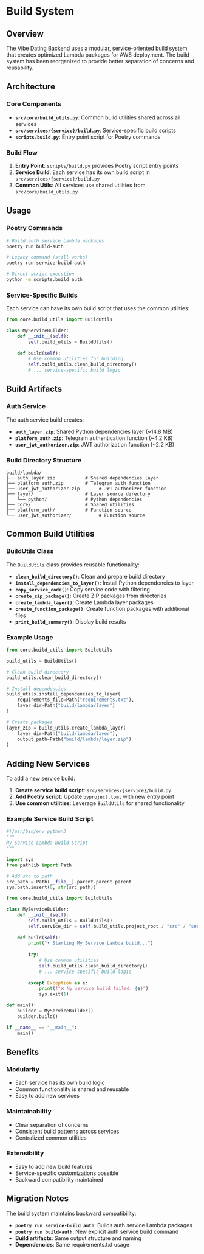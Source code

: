 # Build System

## Overview

The Vibe Dating Backend uses a modular, service-oriented build system that creates optimized Lambda packages for AWS deployment. The build system has been reorganized to provide better separation of concerns and reusability.

## Architecture

### Core Components

- **`src/core/build_utils.py`**: Common build utilities shared across all services
- **`src/services/{service}/build.py`**: Service-specific build scripts
- **`scripts/build.py`**: Entry point script for Poetry commands

### Build Flow

1. **Entry Point**: `scripts/build.py` provides Poetry script entry points
2. **Service Build**: Each service has its own build script in `src/services/{service}/build.py`
3. **Common Utils**: All services use shared utilities from `src/core/build_utils.py`

## Usage

### Poetry Commands

```bash
# Build auth service Lambda packages
poetry run build-auth

# Legacy command (still works)
poetry run service-build auth

# Direct script execution
python -m scripts.build auth
```

### Service-Specific Builds

Each service can have its own build script that uses the common utilities:

```python
from core.build_utils import BuildUtils

class MyServiceBuilder:
    def __init__(self):
        self.build_utils = BuildUtils()
        
    def build(self):
        # Use common utilities for building
        self.build_utils.clean_build_directory()
        # ... service-specific build logic
```

## Build Artifacts

### Auth Service

The auth service build creates:

- **`auth_layer.zip`**: Shared Python dependencies layer (~14.8 MB)
- **`platform_auth.zip`**: Telegram authentication function (~4.2 KB)
- **`user_jwt_authorizer.zip`**: JWT authorization function (~2.2 KB)

### Build Directory Structure

```
build/lambda/
├── auth_layer.zip           # Shared dependencies layer
├── platform_auth.zip        # Telegram auth function
├── user_jwt_authorizer.zip       # JWT authorizer function
├── layer/                   # Layer source directory
│   └── python/              # Python dependencies
├── core/                    # Shared utilities
├── platform_auth/           # Function source
└── user_jwt_authorizer/          # Function source
```

## Common Build Utilities

### BuildUtils Class

The `BuildUtils` class provides reusable functionality:

- **`clean_build_directory()`**: Clean and prepare build directory
- **`install_dependencies_to_layer()`**: Install Python dependencies to layer
- **`copy_service_code()`**: Copy service code with filtering
- **`create_zip_package()`**: Create ZIP packages from directories
- **`create_lambda_layer()`**: Create Lambda layer packages
- **`create_function_package()`**: Create function packages with additional files
- **`print_build_summary()`**: Display build results

### Example Usage

```python
from core.build_utils import BuildUtils

build_utils = BuildUtils()

# Clean build directory
build_utils.clean_build_directory()

# Install dependencies
build_utils.install_dependencies_to_layer(
    requirements_file=Path("requirements.txt"),
    layer_dir=Path("build/lambda/layer")
)

# Create packages
layer_zip = build_utils.create_lambda_layer(
    layer_dir=Path("build/lambda/layer"),
    output_path=Path("build/lambda/layer.zip")
)
```

## Adding New Services

To add a new service build:

1. **Create service build script**: `src/services/{service}/build.py`
2. **Add Poetry script**: Update `pyproject.toml` with new entry point
3. **Use common utilities**: Leverage `BuildUtils` for shared functionality

### Example Service Build Script

```python
#!/usr/bin/env python3
"""
My Service Lambda Build Script
"""

import sys
from pathlib import Path

# Add src to path
src_path = Path(__file__).parent.parent.parent
sys.path.insert(0, str(src_path))

from core.build_utils import BuildUtils

class MyServiceBuilder:
    def __init__(self):
        self.build_utils = BuildUtils()
        self.service_dir = self.build_utils.project_root / "src" / "services" / "myservice"
        
    def build(self):
        print("• Starting My Service Lambda build...")
        
        try:
            # Use common utilities
            self.build_utils.clean_build_directory()
            # ... service-specific build logic
            
        except Exception as e:
            print(f"❌ My service build failed: {e}")
            sys.exit(1)

def main():
    builder = MyServiceBuilder()
    builder.build()

if __name__ == "__main__":
    main()
```

## Benefits

### Modularity
- Each service has its own build logic
- Common functionality is shared and reusable
- Easy to add new services

### Maintainability
- Clear separation of concerns
- Consistent build patterns across services
- Centralized common utilities

### Extensibility
- Easy to add new build features
- Service-specific customizations possible
- Backward compatibility maintained

## Migration Notes

The build system maintains backward compatibility:

- **`poetry run service-build auth`**: Builds auth service Lambda packages
- **`poetry run build-auth`**: New explicit auth service build command
- **Build artifacts**: Same output structure and naming
- **Dependencies**: Same requirements.txt usage 